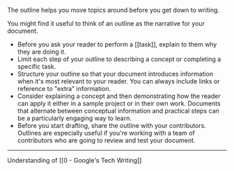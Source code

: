 The outline helps you move topics around before you get down to writing.

You might find it useful to think of an outline as the narrative for your document.

-  Before you ask your reader to perform a [[task]], explain to them why they are doing it.
-  Limit each step of your outline to describing a concept or completing a specific task.
- Structure your outline so that your document introduces information when it's most relevant to your reader. You can always include links or reference to "extra" information.
- Consider explaining a concept and then demonstrating how the reader can apply it either in a sample project or in their own work. Documents that alternate between conceptual information and practical steps can be a particularly engaging way to learn.
- Before you start drafting, share the outline with your contributors. Outlines are especially useful if you're working with a team of contributors who are going to review and test your document.

---

Understanding of [[0 - Google's Tech Writing]]